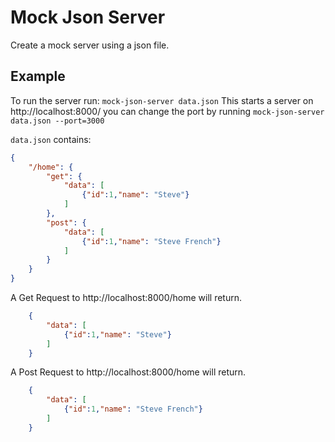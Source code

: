 # Mock Json Server

Create a mock server using a json file.

## Example

To run the server run: `mock-json-server data.json` This starts a server on http://localhost:8000/
you can change the port by running `mock-json-server data.json --port=3000`

`data.json` contains:

```json
{
    "/home": {
        "get": {
            "data": [
                {"id":1,"name": "Steve"}
            ]
        },
        "post": {
            "data": [
                {"id":1,"name": "Steve French"}
            ]
        }
    }
}
```

A Get Request to http://localhost:8000/home will return.

```json
    {
        "data": [
            {"id":1,"name": "Steve"}
        ]
    }
```

A Post Request to http://localhost:8000/home will return.

```json
    {
        "data": [
            {"id":1,"name": "Steve French"}
        ]
    }
```